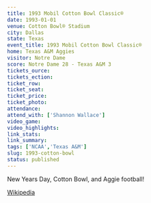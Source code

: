 ```yaml
---
title: 1993 Mobil Cotton Bowl Classic®
date: 1993-01-01
venue: Cotton Bowl® Stadium
city: Dallas
state: Texas
event_title: 1993 Mobil Cotton Bowl Classic®
home: Texas A&M Aggies
visitor: Notre Dame
score: Notre Dame 28 - Texas A&M 3
tickets_ource:
tickets_ection:
ticket_row:
ticket_seat:
ticket_price:
ticket_photo:
attendance: 
attend_with: ['Shannon Wallace']
video_game:
video_highlights:
link_stats:
link_summary:
tags: ['NCAA','Texas A&M']
slug: 1993-cotton-bowl
status: published
---
```


New Years Day, Cotton Bowl, and Aggie football!

[Wikipedia](https://en.wikipedia.org/wiki/1993_Cotton_Bowl_Classic)

